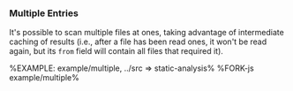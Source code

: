### Multiple Entries

It's possible to scan multiple files at ones, taking advantage of intermediate caching of results (i.e., after a file has been read ones, it won't be read again, but its `from` field will contain all files that required it).

%EXAMPLE: example/multiple, ../src => static-analysis%
%FORK-js example/multiple%
